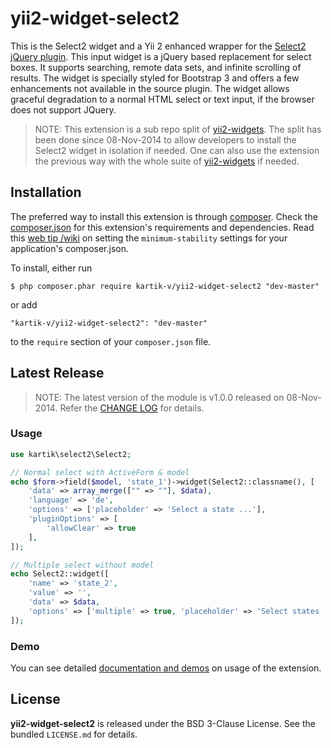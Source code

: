 yii2-widget-select2
===================

This is the Select2 widget and a Yii 2 enhanced wrapper for the [Select2 jQuery plugin](http://ivaynberg.github.io/select2). This input widget is a jQuery based replacement for select boxes. It supports searching, remote data sets, and infinite scrolling of results. The widget is specially styled for Bootstrap 3 and offers a few enhancements not available in the source plugin. The widget allows graceful degradation to a normal HTML select or text input, if the browser does not support JQuery.

> NOTE: This extension is a sub repo split of [yii2-widgets](http://github.com/kartik-v/yii2-widgets). The split has been done since 08-Nov-2014 to allow developers to install the Select2 widget in isolation if needed. One can also use the extension the previous way with the whole suite of [yii2-widgets](http://demos.krajee.com/widgets) if needed.

## Installation

The preferred way to install this extension is through [composer](http://getcomposer.org/download/). Check the [composer.json](https://github.com/kartik-v/yii2-widget-select2/blob/master/composer.json) for this extension's requirements and dependencies. Read this [web tip /wiki](http://webtips.krajee.com/setting-composer-minimum-stability-application/) on setting the `minimum-stability` settings for your application's composer.json.

To install, either run

```
$ php composer.phar require kartik-v/yii2-widget-select2 "dev-master"
```

or add

```
"kartik-v/yii2-widget-select2": "dev-master"
```

to the ```require``` section of your `composer.json` file.

## Latest Release

> NOTE: The latest version of the module is v1.0.0 released on 08-Nov-2014. Refer the [CHANGE LOG](https://github.com/kartik-v/yii2-widget-select2/blob/master/CHANGE.md) for details.

### Usage

```php
use kartik\select2\Select2;

// Normal select with ActiveForm & model
echo $form->field($model, 'state_1')->widget(Select2::classname(), [
    'data' => array_merge(["" => ""], $data),
    'language' => 'de',
    'options' => ['placeholder' => 'Select a state ...'],
    'pluginOptions' => [
        'allowClear' => true
    ],
]);

// Multiple select without model
echo Select2::widget([
    'name' => 'state_2',
    'value' => '',
    'data' => $data,
    'options' => ['multiple' => true, 'placeholder' => 'Select states ...']
]);
```

### Demo

You can see detailed [documentation and demos](http://demos.krajee.com/widget-details/select2) on usage of the extension.

## License

**yii2-widget-select2** is released under the BSD 3-Clause License. See the bundled `LICENSE.md` for details.